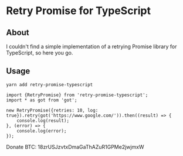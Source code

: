 # Retry Promise for TypeScript

## About

I couldn't find a simple implementation of a retrying Promise library for TypeScript, so here you go.

## Usage

```
yarn add retry-promise-typescript
```

```
import {RetryPromise} from 'retry-promise-typescript';
import * as got from 'got';

new RetryPromise({retries: 10, log: true}).retry(got('https://www.google.com/')).then((result) => {
	console.log(result);
}, (error) => {
	console.log(error);
});
```

Donate BTC: 18zrUSJzvtxDmaGaThAZuR1GPMe2jwjmxW
